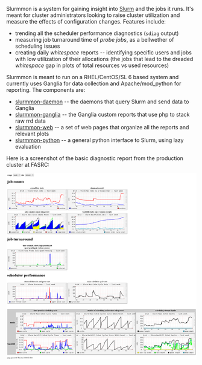 Slurmmon is a system for gaining insight into [Slurm](http://www.schedmd.com/) and the jobs it runs.
It's meant for cluster administrators looking to raise cluster utilization and measure the effects of configuration changes.
Features include:

* trending all the scheduler performance diagnostics (`sdiag` output)
* measuring job turnaround time of *probe jobs*, as a bellwether of scheduling issues
* creating daily *whitespace* reports -- identifying specific users and jobs with low utilization of their allocations (the jobs that lead to the dreaded *whitespace* gap in plots of total resources vs used resources)

Slurmmon is meant to run on a RHEL/CentOS/SL 6 based system and currently uses Ganglia for data collection and Apache/mod_python for reporting.
The components are:

* [slurmmon-daemon](RPMS/slurmmon-daemon-0.0.2-fasrc01.noarch.rpm?raw=true) -- the daemons that query Slurm and send data to Ganglia <!-- using `gmetric` -->
* [slurmmon-ganglia](RPMS/slurmmon-ganglia-0.0.2-fasrc01.noarch.rpm?raw=true) -- the Ganglia custom reports that use php to stack raw rrd data <!-- (to be dropped in a `graph.d` directory in some Ganglia installation) -->
* [slurmmon-web](RPMS/slurmmon-web-0.0.2-fasrc01.noarch.rpm?raw=true) -- a set of web pages that organize all the reports and relevant plots <!-- (which can run on an independent web server) -->
* [slurmmon-python](RPMS/slurmmon-python-0.0.2-fasrc01.noarch.rpm?raw=true) -- a general python interface to Slurm, using lazy evaluation

Here is a screenshot of the basic diagnostic report from the production cluster at FASRC:

![slurmmon screenshot](slurmmon_screenshot_small.png "slurmmon screenshot")
